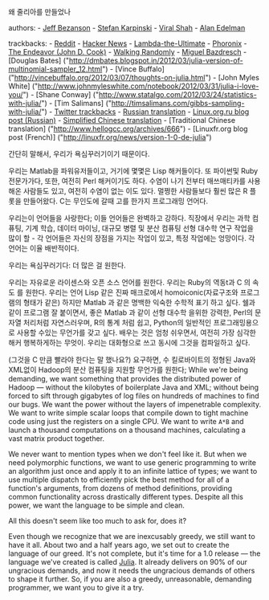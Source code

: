 왜 줄리아를 만들었나

authors:
    - <a href="http://github.com/JeffBezanson/">Jeff Bezanson</a>
    - <a href="http://karpinski.org/">Stefan Karpinski</a>
    - <a href="http://www.allthingshpc.org/">Viral Shah</a>
    - <a href="http://www-math.mit.edu/~edelman/">Alan Edelman</a>

trackbacks:
    - [Reddit]("http://www.reddit.com/r/programming/comments/pv3k9/why_we_created_julia_a_new_programming_language/")
    - [Hacker News]( "http://news.ycombinator.com/item?id=3606380")
    - [Lambda-the-Ultimate]( "http://lambda-the-ultimate.org/node/4452")
    - [Phoronix]( "http://www.phoronix.com/scan.php?page=news_item&px=MTA2ODg")
    - [The Endeavor (John D. Cook)]( "http://www.johndcook.com/blog/2012/02/22/julia-random-number-generation/")
    - [Walking Randomly]( "http://www.walkingrandomly.com/?p=87")
    - [Miguel Bazdresch]( "http://2pif.info/op/julia.html")
    - [Douglas Bates] ("http://dmbates.blogspot.in/2012/03/julia-version-of-multinomial-sampler_12.html")
    - [Vince Buffalo] ("http://vincebuffalo.org/2012/03/07/thoughts-on-julia.html")
    - [John Myles White] ("http://www.johnmyleswhite.com/notebook/2012/03/31/julia-i-love-you/")
    - [Shane Conway] ("http://www.statalgo.com/2012/03/24/statistics-with-julia/")
    - [Tim Salimans] ("http://timsalimans.com/gibbs-sampling-with-julia/")
    - [Twitter trackbacks]("http://topsy.com/julialang.org/")
    - [Russian translation]("http://habrahabr.ru/blogs/programming/138577/")
    - [Linux.org.ru blog post (Russian)]("http://www.linux.org.ru/news/opensource/7440863")
    - [Simplified Chinese translation]("http://sd.csdn.net/a/20120223/312315.html")
    - [Traditional Chinese translation] ("http://www.hellogcc.org/archives/666")
    - [Linuxfr.org blog post (French)] ("http://linuxfr.org/news/version-1-0-de-julia")

간단히 말해서, 우리가 욕심꾸러기이기 때문이다.

우리는 Matlab을 파워유저들이고, 거기에 몇몇은 Lisp 해커들이다. 또 파이썬및 Ruby 전문가가다, 또한, 여전히 Perl 해커이기도 하다. 수염이 나기 전부터 매쓰매티카를 사용해온 사람들도 있고, 여전히 수염이 없는 이도 있다. 멀쩡한 사람들보다 훨씬 많은 R 플롯을 만들어왔다. C는 무인도에 갈때 고를 한가지 프로그래밍 언어다.

우리는이 언어들을 사랑한다; 이들 언어들은  완벽하고 강하다. 직장에서 우리는 과학 컴퓨팅, 기계 학습, 데이터 마이닝, 대규모 병렬 및 분산 컴퓨팅 선형 대수학 연구 작업을 많이 할 - 각 언어들은 자신의 장점을 가지는 작업이 있고, 특정 작업에는 엉망이다. 각 언어는 이율 배반적이다.

우리는 욕심꾸러기다: 더 많은 걸 원한다.

우리는 자유로운 라이센스와 오픈 소스 언어를 원한다. 우리는 Ruby의 역동t과 C 의 속도 를 원한다. 우리는 언어 Lisp 같은 진짜 매크로에서 homoiconic(자료구조와 프로그램의 형태가 같은) 하지만 Matlab 과 같은 명백한 익숙한 수학적 표기 하고 싶다. 쉘과 같이 프로그램 잘 붙이면서, 좋은 Matlab 과 같이 선형 대수학 을위한 강력한,  Perl의 문자열 처리처럼  자연스러우며, R의 통계 처럼 쉽고, Python의 일반적인 프로그래밍용으로 사용할 수있는 무언가를 갖고 싶다. 배우는 것은 엄청 쉬우면서, 여전히 가장 심각한 해커 행복하게하는 무엇이. 우리는 대화형으로 쓰고 동시에 그것을 컴파일하고 싶다.

(그것을 C 만큼 빨라야 한다는 말 했나요?)
요구하면, 수 킬로바이트의 정형된 Java와 XML없이 Hadoop의 분산 컴퓨팅을 지원할 무언가를 원한다; 
While we're being demanding, we want something that provides the distributed power of Hadoop — without the kilobytes of boilerplate Java and XML;
without being forced to sift through gigabytes of log files on hundreds of machines to find our bugs.
We want the power without the layers of impenetrable complexity.
We want to write simple scalar loops that compile down to tight machine code using just the registers on a single CPU.
We want to write `A*B` and launch a thousand computations on a thousand machines, calculating a vast matrix product together.

We never want to mention types when we don't feel like it.
But when we need polymorphic functions, we want to use generic programming to write an algorithm just once and apply it to an infinite lattice of types;
we want to use multiple dispatch to efficiently pick the best method for all of a function's arguments, from dozens of method definitions, providing common functionality across drastically different types.
Despite all this power, we want the language to be simple and clean.

All this doesn't seem like too much to ask for, does it?

Even though we recognize that we are inexcusably greedy, we still want to have it all.
About two and a half years ago, we set out to create the language of our greed.
It's not complete, but it's time for a 1.0 release — the language we've created is called [Julia](/).
It already delivers on 90% of our ungracious demands, and now it needs the ungracious demands of others to shape it further.
So, if you are also a greedy, unreasonable, demanding programmer, we want you to give it a try.
